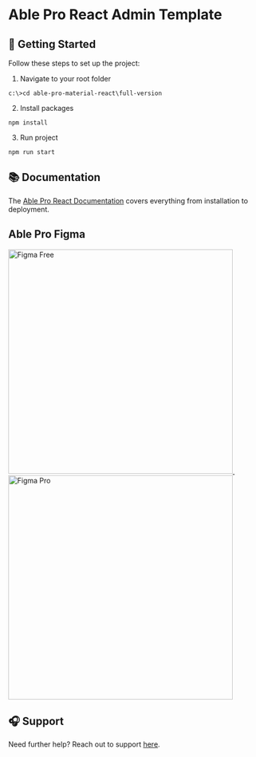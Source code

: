# Able Pro React Admin Template

## 🚀 Getting Started

Follow these steps to set up the project:

1. Navigate to your root folder

```
c:\>cd able-pro-material-react\full-version
```

2. Install packages

```
npm install
```

3. Run project

```
npm run start
```

## 📚 Documentation

The [Able Pro React Documentation](https://phoenixcoded.gitbook.io/able-pro/react) covers everything from installation to deployment.

## Able Pro Figma

<div>
  <a href="https://codedthemes.com/item/able-pro-free-figma-ui-kit/">
    <img src="https://org-public-assets.s3.us-west-2.amazonaws.com/Banners/Figma_Free_Able_Pro.png" width="450" alt="Figma Free">
  </a>&nbsp;&nbsp;&nbsp;&nbsp;
  <a href="https://codedthemes.com/item/able-pro-figma-ui-kit/">
    <img src="https://org-public-assets.s3.us-west-2.amazonaws.com/Banners/Figma_Pro_Able_Pro.png" width="450" alt="Figma Pro">
  </a>
</div>

## 🎧 Support

Need further help? Reach out to support [here](https://phoenixcoded.authordesk.app/author/tickets).
